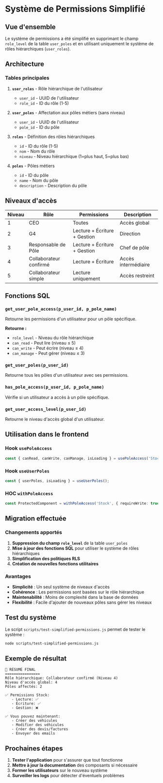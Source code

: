 # Système de Permissions Simplifié

## Vue d'ensemble

Le système de permissions a été simplifié en supprimant le champ `role_level` de la table `user_poles` et en utilisant uniquement le système de rôles hiérarchiques (`user_roles`).

## Architecture

### Tables principales

1. **`user_roles`** - Rôle hiérarchique de l'utilisateur
   - `user_id` - UUID de l'utilisateur
   - `role_id` - ID du rôle (1-5)

2. **`user_poles`** - Affectation aux pôles métiers (sans niveau)
   - `user_id` - UUID de l'utilisateur
   - `pole_id` - ID du pôle

3. **`roles`** - Définition des rôles hiérarchiques
   - `id` - ID du rôle (1-5)
   - `nom` - Nom du rôle
   - `niveau` - Niveau hiérarchique (1=plus haut, 5=plus bas)

4. **`poles`** - Pôles métiers
   - `id` - ID du pôle
   - `name` - Nom du pôle
   - `description` - Description du pôle

## Niveaux d'accès

| Niveau | Rôle | Permissions | Description |
|--------|------|-------------|-------------|
| 1 | CEO | Toutes | Accès global |
| 2 | G4 | Lecture + Écriture + Gestion | Direction |
| 3 | Responsable de Pôle | Lecture + Écriture + Gestion | Chef de pôle |
| 4 | Collaborateur confirmé | Lecture + Écriture | Accès intermédiaire |
| 5 | Collaborateur simple | Lecture uniquement | Accès restreint |

## Fonctions SQL

### `get_user_pole_access(p_user_id, p_pole_name)`
Retourne les permissions d'un utilisateur pour un pôle spécifique.

**Retourne :**
- `role_level` - Niveau du rôle hiérarchique
- `can_read` - Peut lire (niveau ≤ 5)
- `can_write` - Peut écrire (niveau ≤ 4)
- `can_manage` - Peut gérer (niveau ≤ 3)

### `get_user_poles(p_user_id)`
Retourne tous les pôles d'un utilisateur avec ses permissions.

### `has_pole_access(p_user_id, p_pole_name)`
Vérifie si un utilisateur a accès à un pôle spécifique.

### `get_user_access_level(p_user_id)`
Retourne le niveau d'accès global d'un utilisateur.

## Utilisation dans le frontend

### Hook `usePoleAccess`

```typescript
const { canRead, canWrite, canManage, isLoading } = usePoleAccess('Stock');
```

### Hook `useUserPoles`

```typescript
const { userPoles, isLoading } = useUserPoles();
```

### HOC `withPoleAccess`

```typescript
const ProtectedComponent = withPoleAccess('Stock', { requireWrite: true })(MyComponent);
```

## Migration effectuée

### Changements apportés

1. **Suppression du champ `role_level`** de la table `user_poles`
2. **Mise à jour des fonctions SQL** pour utiliser le système de rôles hiérarchiques
3. **Simplification des politiques RLS**
4. **Création de nouvelles fonctions utilitaires**

### Avantages

- **Simplicité** : Un seul système de niveaux d'accès
- **Cohérence** : Les permissions sont basées sur le rôle hiérarchique
- **Maintenabilité** : Moins de complexité dans la base de données
- **Flexibilité** : Facile d'ajouter de nouveaux pôles sans gérer les niveaux

## Test du système

Le script `scripts/test-simplified-permissions.js` permet de tester le système :

```bash
node scripts/test-simplified-permissions.js
```

## Exemple de résultat

```
🎯 RÉSUMÉ FINAL
================
Rôle hiérarchique: Collaborateur confirmé (Niveau 4)
Niveau d'accès global: 4
Pôles affectés: 2

✅ Permissions Stock:
   - Lecture: ✅
   - Écriture: ✅
   - Gestion: ❌

✅ Vous pouvez maintenant:
   - Créer des véhicules
   - Modifier des véhicules
   - Créer des devis/factures
   - Envoyer des emails
```

## Prochaines étapes

1. **Tester l'application** pour s'assurer que tout fonctionne
2. **Mettre à jour la documentation** des composants si nécessaire
3. **Former les utilisateurs** sur le nouveau système
4. **Surveiller les logs** pour détecter d'éventuels problèmes 
